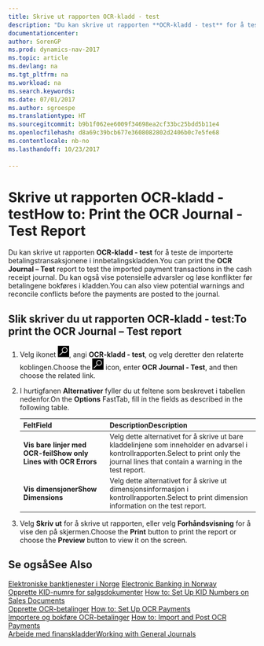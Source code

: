 ```yaml
---
title: Skrive ut rapporten OCR-kladd - test
description: "Du kan skrive ut rapporten **OCR-kladd - test** for å teste de importerte betalingstransaksjonene i innbetalingskladden."
documentationcenter: 
author: SorenGP
ms.prod: dynamics-nav-2017
ms.topic: article
ms.devlang: na
ms.tgt_pltfrm: na
ms.workload: na
ms.search.keywords: 
ms.date: 07/01/2017
ms.author: sgroespe
ms.translationtype: HT
ms.sourcegitcommit: b9b1f062ee6009f34698ea2cf33bc25bdd5b11e4
ms.openlocfilehash: d8a69c39bcb677e3608082802d2406b0c7e5fe68
ms.contentlocale: nb-no
ms.lasthandoff: 10/23/2017

---
```

# <a name="how-to-print-the-ocr-journal---test-report"></a><span data-ttu-id="c6710-103">Skrive ut rapporten OCR-kladd - test</span><span class="sxs-lookup"><span data-stu-id="c6710-103">How to: Print the OCR Journal - Test Report</span></span>
<span data-ttu-id="c6710-104">Du kan skrive ut rapporten **OCR-kladd - test** for å teste de importerte betalingstransaksjonene i innbetalingskladden.</span><span class="sxs-lookup"><span data-stu-id="c6710-104">You can print the **OCR Journal – Test** report to test the imported payment transactions in the cash receipt journal.</span></span> <span data-ttu-id="c6710-105">Du kan også vise potensielle advarsler og løse konflikter før betalingene bokføres i kladden.</span><span class="sxs-lookup"><span data-stu-id="c6710-105">You can also view potential warnings and reconcile conflicts before the payments are posted to the journal.</span></span>  

## <a name="to-print-the-ocr-journal--test-report"></a><span data-ttu-id="c6710-106">Slik skriver du ut rapporten OCR-kladd - test:</span><span class="sxs-lookup"><span data-stu-id="c6710-106">To print the OCR Journal – Test report</span></span>  

1.  <span data-ttu-id="c6710-107">Velg ikonet ![Søk etter side eller rapport](../../media/ui-search/search_small.png "Søk etter side eller rapport"), angi **OCR-kladd - test**, og velg deretter den relaterte koblingen.</span><span class="sxs-lookup"><span data-stu-id="c6710-107">Choose the ![Search for Page or Report](../../media/ui-search/search_small.png "Search for Page or Report icon") icon, enter **OCR Journal - Test**, and then choose the related link.</span></span>  
2.  <span data-ttu-id="c6710-108">I hurtigfanen **Alternativer** fyller du ut feltene som beskrevet i tabellen nedenfor.</span><span class="sxs-lookup"><span data-stu-id="c6710-108">On the **Options** FastTab, fill in the fields as described in the following table.</span></span>  

    |<span data-ttu-id="c6710-109">Felt</span><span class="sxs-lookup"><span data-stu-id="c6710-109">Field</span></span>|<span data-ttu-id="c6710-110">Description</span><span class="sxs-lookup"><span data-stu-id="c6710-110">Description</span></span>|  
    |---------------------------------|---------------------------------------|  
    |<span data-ttu-id="c6710-111">**Vis bare linjer med OCR-feil**</span><span class="sxs-lookup"><span data-stu-id="c6710-111">**Show only Lines with OCR Errors**</span></span>|<span data-ttu-id="c6710-112">Velg dette alternativet for å skrive ut bare kladdelinjene som inneholder en advarsel i kontrollrapporten.</span><span class="sxs-lookup"><span data-stu-id="c6710-112">Select to print only the journal lines that contain a warning in the test report.</span></span>|  
    |<span data-ttu-id="c6710-113">**Vis dimensjoner**</span><span class="sxs-lookup"><span data-stu-id="c6710-113">**Show Dimensions**</span></span>|<span data-ttu-id="c6710-114">Velg dette alternativet for å skrive ut dimensjonsinformasjon i kontrollrapporten.</span><span class="sxs-lookup"><span data-stu-id="c6710-114">Select to print dimension information on the test report.</span></span>|  

3.  <span data-ttu-id="c6710-115">Velg **Skriv ut** for å skrive ut rapporten, eller velg **Forhåndsvisning** for å vise den på skjermen.</span><span class="sxs-lookup"><span data-stu-id="c6710-115">Choose the **Print** button to print the report or choose the **Preview** button to view it on the screen.</span></span>  

## <a name="see-also"></a><span data-ttu-id="c6710-116">Se også</span><span class="sxs-lookup"><span data-stu-id="c6710-116">See Also</span></span>  
 <span data-ttu-id="c6710-117">[Elektroniske banktjenester i Norge](electronic-banking-in-norway.md) </span><span class="sxs-lookup"><span data-stu-id="c6710-117">[Electronic Banking in Norway](electronic-banking-in-norway.md) </span></span>  
 <span data-ttu-id="c6710-118">[Opprette KID-numre for salgsdokumenter](how-to-set-up-kid-numbers-on-sales-documents.md) </span><span class="sxs-lookup"><span data-stu-id="c6710-118">[How to: Set Up KID Numbers on Sales Documents](how-to-set-up-kid-numbers-on-sales-documents.md) </span></span>  
 <span data-ttu-id="c6710-119">[Opprette OCR-betalinger](how-to-set-up-ocr-payments.md) </span><span class="sxs-lookup"><span data-stu-id="c6710-119">[How to: Set Up OCR Payments](how-to-set-up-ocr-payments.md) </span></span>  
 <span data-ttu-id="c6710-120">[Importere og bokføre OCR-betalinger](how-to-import-and-post-ocr-payments.md) </span><span class="sxs-lookup"><span data-stu-id="c6710-120">[How to: Import and Post OCR Payments](how-to-import-and-post-ocr-payments.md) </span></span>  
 [<span data-ttu-id="c6710-121">Arbeide med finanskladder</span><span class="sxs-lookup"><span data-stu-id="c6710-121">Working with General Journals</span></span>](../../ui-work-general-journals.md)


